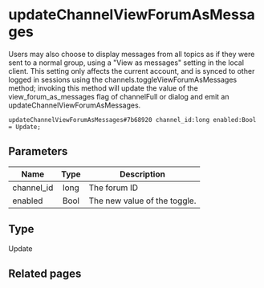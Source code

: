 # updateChannelViewForumAsMessages
Users may also choose to display messages from all topics as if they were sent to a normal group, using a "View as messages" setting in the local client.
This setting only affects the current account, and is synced to other logged in sessions using the channels.toggleViewForumAsMessages method; invoking this method will update the value of the view_forum_as_messages flag of channelFull or dialog and emit an updateChannelViewForumAsMessages.

```
updateChannelViewForumAsMessages#7b68920 channel_id:long enabled:Bool = Update;
```

## Parameters
| Name | Type | Description |
| ---- | :----: | ----------- |
| channel_id | long | The forum ID |
| enabled | Bool | The new value of the toggle. |


## Type
Update

## Related pages
